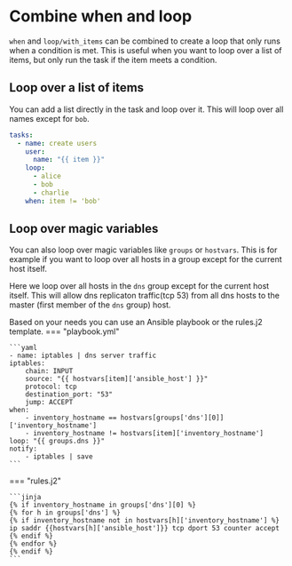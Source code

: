 # Combine when and loop
`when` and `loop/with_items` can be combined to create a loop that only runs when a condition is met. This is useful when you want to loop over a list of items, but only run the task if the item meets a condition.

## Loop over a list of items
You can add a list directly in the task and loop over it.
This will loop over all names except for `bob`.
```yaml
tasks:
  - name: create users
    user:
      name: "{{ item }}"
    loop:
      - alice
      - bob
      - charlie
    when: item != 'bob'
```

## Loop over magic variables
You can also loop over magic variables like `groups` or `hostvars`.
This is for example if you want to loop over all hosts in a group except for the current host itself.

Here we loop over all hosts in the `dns` group except for the current host itself.
This will allow dns replicaton traffic(tcp 53) from all dns hosts to the master (first member of the `dns` group) host.

Based on your needs you can use an Ansible playbook or the rules.j2 template.
=== "playbook.yml"

    ```yaml
    - name: iptables | dns server traffic
    iptables:
        chain: INPUT
        source: "{{ hostvars[item]['ansible_host'] }}"
        protocol: tcp
        destination_port: "53"
        jump: ACCEPT
    when: 
        - inventory_hostname == hostvars[groups['dns'][0]]['inventory_hostname']
        - inventory_hostname != hostvars[item]['inventory_hostname']
    loop: "{{ groups.dns }}"
    notify:
        - iptables | save
    ```
=== "rules.j2"

    ```jinja
    {% if inventory_hostname in groups['dns'][0] %}
    {% for h in groups['dns'] %}
    {% if inventory_hostname not in hostvars[h]['inventory_hostname'] %}
    ip saddr {{hostvars[h]['ansible_host']}} tcp dport 53 counter accept
    {% endif %}
    {% endfor %}
    {% endif %}
    ```